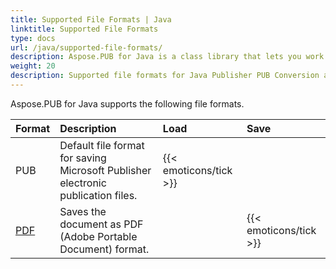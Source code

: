 ```yaml
---
title: Supported File Formats | Java
linktitle: Supported File Formats
type: docs
url: /java/supported-file-formats/
description: Aspose.PUB for Java is a class library that lets you work with PUB files as input documents and PDF files as output documents in conversion.
weight: 20
description: Supported file formats for Java Publisher PUB Conversion and Manipulation API include PUB and PDF.
---
```


Aspose.PUB for Java supports the following file formats.

|**Format**|**Description**|**Load**|**Save**|
| :- | :- | :- | :- |
|PUB|Default file format for saving Microsoft Publisher electronic publication files.|{{< emoticons/tick >}}| |
|[PDF](https://wiki.fileformat.com/pdf/)|Saves the document as PDF (Adobe Portable Document) format.| |{{< emoticons/tick >}}|

